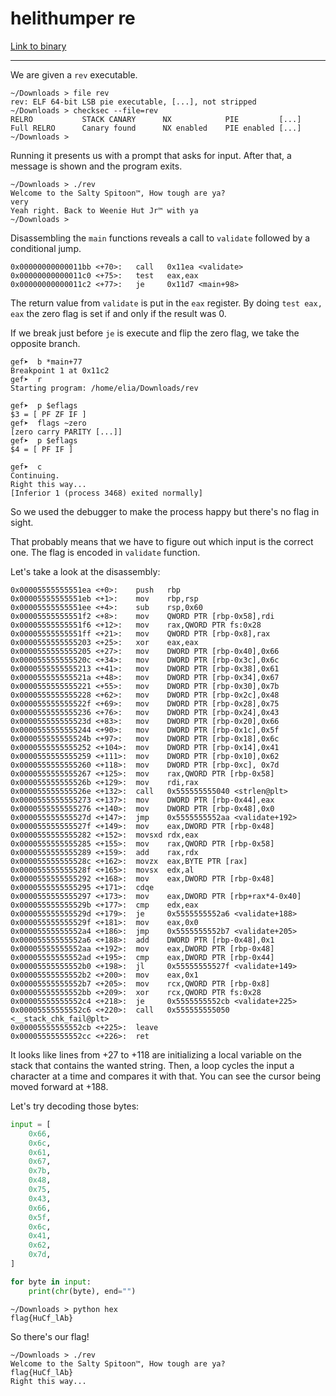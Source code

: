 # helithumper re

[Link to binary](https://github.com/guyinatuxedo/nightmare/blob/master/modules/03-beginner_re/helithumper_re/rev)

---

We are given a `rev` executable.

```
~/Downloads > file rev
rev: ELF 64-bit LSB pie executable, [...], not stripped
~/Downloads > checksec --file=rev
RELRO           STACK CANARY      NX            PIE         [...]
Full RELRO      Canary found      NX enabled    PIE enabled [...]
~/Downloads >
```

Running it presents us with a prompt that asks for input. After that, a message is shown and the program exits.

```
~/Downloads > ./rev 
Welcome to the Salty Spitoon™, How tough are ya?
very
Yeah right. Back to Weenie Hut Jr™ with ya
~/Downloads >
```

Disassembling the `main` functions reveals a call to `validate` followed by a conditional jump.

```
0x00000000000011bb <+70>:	call   0x11ea <validate>
0x00000000000011c0 <+75>:	test   eax,eax
0x00000000000011c2 <+77>:	je     0x11d7 <main+98>
```

The return value from `validate` is put in the `eax` register. By doing `test eax, eax` the zero flag is set if and only if the result was 0.

If we break just before `je` is execute and flip the zero flag, we take the opposite branch.

```
gef➤  b *main+77
Breakpoint 1 at 0x11c2
gef➤  r
Starting program: /home/elia/Downloads/rev

gef➤  p $eflags
$3 = [ PF ZF IF ]
gef➤  flags ~zero
[zero carry PARITY [...]]
gef➤  p $eflags
$4 = [ PF IF ]

gef➤  c
Continuing.
Right this way...
[Inferior 1 (process 3468) exited normally]
```

So we used the debugger to make the process happy but there's no flag in sight.

That probably means that we have to figure out which input is the correct one. The flag is encoded in `validate` function.

Let's take a look at the disassembly:

```
0x00005555555551ea <+0>:	push   rbp
0x00005555555551eb <+1>:	mov    rbp,rsp
0x00005555555551ee <+4>:	sub    rsp,0x60
0x00005555555551f2 <+8>:	mov    QWORD PTR [rbp-0x58],rdi
0x00005555555551f6 <+12>:	mov    rax,QWORD PTR fs:0x28
0x00005555555551ff <+21>:	mov    QWORD PTR [rbp-0x8],rax
0x0000555555555203 <+25>:	xor    eax,eax
0x0000555555555205 <+27>:	mov    DWORD PTR [rbp-0x40],0x66
0x000055555555520c <+34>:	mov    DWORD PTR [rbp-0x3c],0x6c
0x0000555555555213 <+41>:	mov    DWORD PTR [rbp-0x38],0x61
0x000055555555521a <+48>:	mov    DWORD PTR [rbp-0x34],0x67
0x0000555555555221 <+55>:	mov    DWORD PTR [rbp-0x30],0x7b
0x0000555555555228 <+62>:	mov    DWORD PTR [rbp-0x2c],0x48
0x000055555555522f <+69>:	mov    DWORD PTR [rbp-0x28],0x75
0x0000555555555236 <+76>:	mov    DWORD PTR [rbp-0x24],0x43
0x000055555555523d <+83>:	mov    DWORD PTR [rbp-0x20],0x66
0x0000555555555244 <+90>:	mov    DWORD PTR [rbp-0x1c],0x5f
0x000055555555524b <+97>:	mov    DWORD PTR [rbp-0x18],0x6c
0x0000555555555252 <+104>:	mov    DWORD PTR [rbp-0x14],0x41
0x0000555555555259 <+111>:	mov    DWORD PTR [rbp-0x10],0x62
0x0000555555555260 <+118>:	mov    DWORD PTR [rbp-0xc], 0x7d
0x0000555555555267 <+125>:	mov    rax,QWORD PTR [rbp-0x58]
0x000055555555526b <+129>:	mov    rdi,rax
0x000055555555526e <+132>:	call   0x555555555040 <strlen@plt>
0x0000555555555273 <+137>:	mov    DWORD PTR [rbp-0x44],eax
0x0000555555555276 <+140>:	mov    DWORD PTR [rbp-0x48],0x0
0x000055555555527d <+147>:	jmp    0x5555555552aa <validate+192>
0x000055555555527f <+149>:	mov    eax,DWORD PTR [rbp-0x48]
0x0000555555555282 <+152>:	movsxd rdx,eax
0x0000555555555285 <+155>:	mov    rax,QWORD PTR [rbp-0x58]
0x0000555555555289 <+159>:	add    rax,rdx
0x000055555555528c <+162>:	movzx  eax,BYTE PTR [rax]
0x000055555555528f <+165>:	movsx  edx,al
0x0000555555555292 <+168>:	mov    eax,DWORD PTR [rbp-0x48]
0x0000555555555295 <+171>:	cdqe   
0x0000555555555297 <+173>:	mov    eax,DWORD PTR [rbp+rax*4-0x40]
0x000055555555529b <+177>:	cmp    edx,eax
0x000055555555529d <+179>:	je     0x5555555552a6 <validate+188>
0x000055555555529f <+181>:	mov    eax,0x0
0x00005555555552a4 <+186>:	jmp    0x5555555552b7 <validate+205>
0x00005555555552a6 <+188>:	add    DWORD PTR [rbp-0x48],0x1
0x00005555555552aa <+192>:	mov    eax,DWORD PTR [rbp-0x48]
0x00005555555552ad <+195>:	cmp    eax,DWORD PTR [rbp-0x44]
0x00005555555552b0 <+198>:	jl     0x55555555527f <validate+149>
0x00005555555552b2 <+200>:	mov    eax,0x1
0x00005555555552b7 <+205>:	mov    rcx,QWORD PTR [rbp-0x8]
0x00005555555552bb <+209>:	xor    rcx,QWORD PTR fs:0x28
0x00005555555552c4 <+218>:	je     0x5555555552cb <validate+225>
0x00005555555552c6 <+220>:	call   0x555555555050 <__stack_chk_fail@plt>
0x00005555555552cb <+225>:	leave  
0x00005555555552cc <+226>:	ret
```

It looks like lines from +27 to +118 are initializing a local variable on the stack that contains the wanted string. Then, a loop cycles the input a character at a time and compares it with that. You can see the cursor being moved forward at +188.

Let's try decoding those bytes:

```python
input = [
    0x66,
    0x6c,
    0x61,
    0x67,
    0x7b,
    0x48,
    0x75,
    0x43,
    0x66,
    0x5f,
    0x6c,
    0x41,
    0x62,
    0x7d,
]

for byte in input:
    print(chr(byte), end="")
```

```
~/Downloads > python hex 
flag{HuCf_lAb}
```

So there's our flag!

```
~/Downloads > ./rev 
Welcome to the Salty Spitoon™, How tough are ya?
flag{HuCf_lAb}
Right this way...
```
